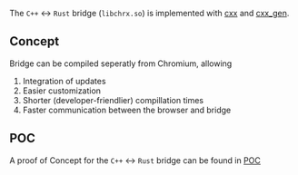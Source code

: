 The  `C++` <-> `Rust` bridge (`libchrx.so`) is implemented with [cxx](https://github.com/dtolnay/cxx) and [cxx_gen](https://docs.rs/cxx-gen/latest/cxx_gen/).

## Concept
Bridge can be compiled seperatly from Chromium, allowing
1. Integration of updates
2. Easier customization
4. Shorter (developer-friendlier) compillation times
5. Faster communication between the browser and bridge

## POC
A proof of Concept for the `C++` <-> `Rust` bridge can be found in [POC](POC)